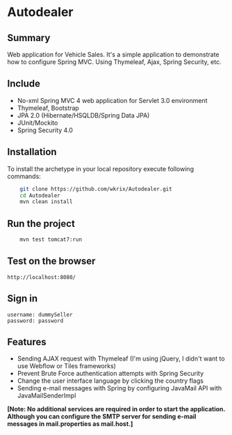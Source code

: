 Autodealer
=========================================

Summary
-------
Web application for Vehicle Sales. It's a simple application to demonstrate how to configure Spring MVC. Using Thymeleaf, Ajax, Spring Security, etc.

Include
-------------------------
* No-xml Spring MVC 4 web application for Servlet 3.0 environment
* Thymeleaf, Bootstrap
* JPA 2.0 (Hibernate/HSQLDB/Spring Data JPA)
* JUnit/Mockito
* Spring Security 4.0

Installation
------------

To install the archetype in your local repository execute following commands:

```bash
    git clone https://github.com/wkrix/Autodealer.git
    cd Autodealer
    mvn clean install
```

Run the project
----------------

```bash
	mvn test tomcat7:run
```

Test on the browser
-------------------

	http://localhost:8080/
	
Sign in
-------

    username: dummySeller
    password: password
    
Features
--------
* Sending AJAX request with Thymeleaf (I'm using jQuery, I didn't want to use Webflow or Tiles frameworks)
* Prevent Brute Force authentication attempts with Spring Security
* Change the user interface language by clicking the country flags
* Sending e-mail messages with Spring by configuring JavaMail API with JavaMailSenderImpl


**[Note: No additional services are required in order to start the application. Although you can configure the SMTP server for sending e-mail messages in mail.properties as mail.host.]**
